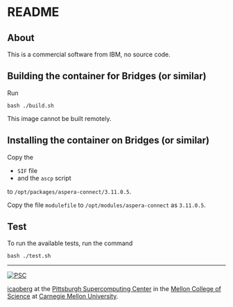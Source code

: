 # README

## About
This is a commercial software from IBM, no source code.

## Building the container for Bridges (or similar)
Run

```
bash ./build.sh
```

This image cannot be built remotely.

## Installing the container on Bridges (or similar)
Copy the

* `SIF` file
* and the `ascp` script

to `/opt/packages/aspera-connect/3.11.0.5`.

Copy the file `modulefile` to `/opt/modules/aspera-connect` as `3.11.0.5`.

## Test
To run the available tests, run the command

```
bash ./test.sh
```

---
[![PSC](http://www.andrew.cmu.edu/user/icaoberg/images/logos/psc.png)](http://www.psc.edu)

[icaoberg](http://www.andrew.cmu.edu/~icaoberg) at the [Pittsburgh Supercomputing Center](http://www.psc.edu) in the [Mellon College of Science](https://www.cmu.edu/mcs/) at [Carnegie Mellon University](http://www.cmu.edu).
